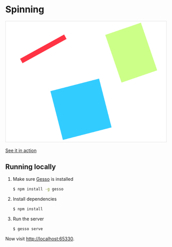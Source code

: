 Spinning
========

[![Screenshot][]][demo]

[See it in action][demo]


Running locally
---------------

1. Make sure [Gesso][] is installed

   ```bash
   $ npm install -g gesso
   ```

2. Install dependencies

   ```bash
   $ npm install
   ```

3. Run the server

   ```bash
   $ gesso serve
   ```

Now visit [http://localhost:65330](http://localhost:65330/).


[screenshot]: screenshot.png
[demo]: http://gameblog.gessojs.com/press-start/
[gesso]: http://github.com/gessojs/gessojs
